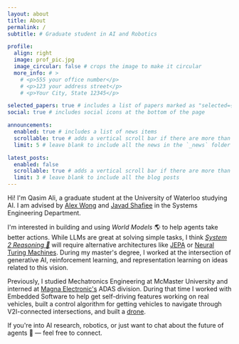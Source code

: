 ```yaml
---
layout: about
title: About
permalink: /
subtitle: # Graduate student in AI and Robotics

profile:
  align: right
  image: prof_pic.jpg
  image_circular: false # crops the image to make it circular
  more_info: # >
    # <p>555 your office number</p>
    # <p>123 your address street</p>
    # <p>Your City, State 12345</p>

selected_papers: true # includes a list of papers marked as "selected={true}"
social: true # includes social icons at the bottom of the page

announcements:
  enabled: true # includes a list of news items
  scrollable: true # adds a vertical scroll bar if there are more than 3 news items
  limit: 5 # leave blank to include all the news in the `_news` folder

latest_posts:
  enabled: false
  scrollable: true # adds a vertical scroll bar if there are more than 3 new posts items
  limit: 3 # leave blank to include all the blog posts
---
```


Hi! I'm Qasim Ali, a graduate student at the University of Waterloo studying AI. I am advised by [Alex Wong](https://www.linkedin.com/in/alexander-wong-90650216/) and [Javad Shafiee](https://www.linkedin.com/in/mohammad-javad-shafiee-61bbaa49/) in the Systems Engineering Department.

I'm interested in building and using *World Models* 🌎 to help agents take better actions. While LLMs are great at solving simple tasks, I think [*System 2 Reasoning 🧠*](https://thedecisionlab.com/reference-guide/philosophy/system-1-and-system-2-thinking) will require alternative architectures like [JEPA](https://openreview.net/pdf?id=BZ5a1r-kVsf) or [Neural Turing Machines](https://arxiv.org/abs/1410.5401). During my master's degree, I worked at the intersection of generative AI, reinforcement learning, and representation learning on ideas related to this vision.

Previously, I studied Mechatronics Engineering at McMaster University and interned at [Magna Electronic's](https://www.magna.com/company/company-information/magna-groups/magna-electronics) ADAS division. During that time I worked with Embedded Software to help get self-driving features working on real vehicles, built a control algorithm for getting vehicles to navigate through V2I-connected intersections, and built a [drone](https://drive.google.com/file/d/125z5QsjDenNSf7ONLg8X_LwHTOxepNVv/view).

If you're into AI research, robotics, or just want to chat about the future of agents 🤖 — feel free to connect.
